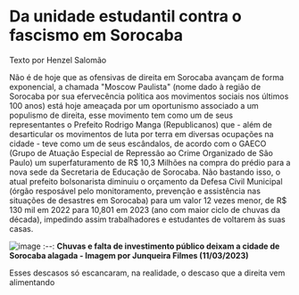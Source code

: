 # Da unidade estudantil contra o fascismo em Sorocaba

Texto por Henzel Salomão

Não é de hoje que as ofensivas de direita em Sorocaba avançam de forma exponencial, a chamada "Moscow Paulista" (nome dado à região de Sorocaba por sua efervecência política aos movimentos sociais nos últimos 100 anos) está hoje ameaçada por um oportunismo associado a um populismo de direita, esse movimento tem como um de seus representantes o Prefeito Rodrigo Manga (Republicanos) que - além de desarticular os movimentos de luta por terra em diversas ocupações na cidade - teve como um de seus escândalos, de acordo com o GAECO (Grupo de Atuação Especial de Repressão ao Crime Organizado de São Paulo) um superfaturamento de R$ 10,3 Milhões na compra do prédio para a nova sede da Secretaria de Educação de Sorocaba. Não bastando isso, o atual prefeito bolsonarista diminuiu o orçamento da Defesa Civil Municipal (órgão resposável pelo monitoramento, prevenção e assistência nas situações de desastres em Sorocaba) para um valor 12 vezes menor, de R$ 130 mil em 2022 para 10,801 em 2023 (ano com maior ciclo de chuvas da década), impedindo assim trabalhadores e estudantes de voltarem às suas casas.

![image](https://user-images.githubusercontent.com/95893590/224517534-a2599890-f959-41b8-8098-abface4aeff5.png)
:--:
<b>Chuvas e falta de investimento público deixam a cidade de Sorocaba alagada - Imagem por Junqueira Filmes (11/03/2023)</b>

Esses descasos só escancaram, na realidade, o descaso que a direita vem alimentando
